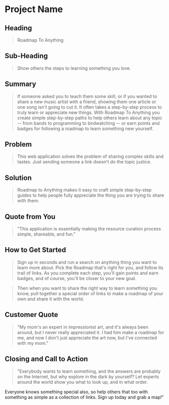 # Project Name #

## Heading ##
  > Roadmap To Anything

## Sub-Heading ##
  > Show others the steps to learning something you love.

## Summary ##
  > If someone asked you to teach them some skill, or if you wanted to share a new music artist with a friend, showing them one article or one song isn't going to cut it. It often takes a step-by-step process to truly learn or appreciate new things. With Roadmap To Anything you create simple step-by-step paths to help others learn about any topic -- from bands to programming to birdwatching -- or earn points and badges for following a roadmap to learn something new yourself.

## Problem ##
  > This web application solves the problem of sharing complex skills and tastes. Just sending someone a link doesn't do the topic justice.

## Solution ##
  > Roadmap to Anything makes it easy to craft simple step-by-step guides to help people fully appreciate the thing you are trying to share with them.

## Quote from You ##
  > "This application is essentially making the resource curation process simple, shareable, and fun."

## How to Get Started ##
  > Sign up in seconds and run a search on anything thing you want to learn more about. Pick the Roadmap that's right for you, and follow its trail of links. As you complete each step, you'll gain points and earn badges, and of course, you'll be closer to your new goal.

  > Then when you want to share the right way to learn something you know, pull together a special order of links to make a roadmap of your own and share it with the world. 

## Customer Quote ##
  > "My mom's an expert in impressionist art, and it's always been around, but I never really appreciated it. I had him make a roadmap for me, and now I don't just appreciate the art now, but I've connected with my mom."

## Closing and Call to Action ##
  > "Exerybody wants to learn something, and the answers are probably on the Internet, but why explore in the dark by yourself? Let experts around the world show you what to look up, and in what order.

  Everyone knows something special also, so help others that too with something as simple as a collection of links. Sign up today and grab a map!"

